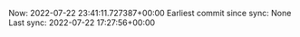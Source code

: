 Now: 2022-07-22 23:41:11.727387+00:00 Earliest commit since sync: None Last sync: 2022-07-22 17:27:56+00:00
